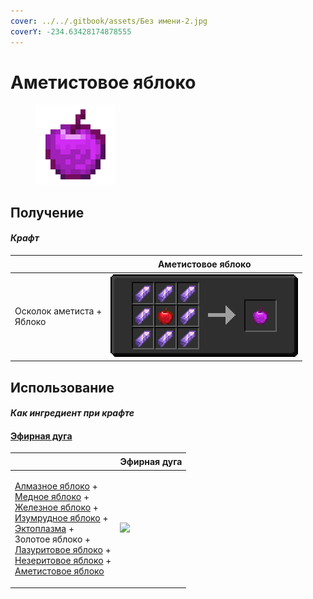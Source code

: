 ```yaml
---
cover: ../../.gitbook/assets/Без имени-2.jpg
coverY: -234.63428174878555
---
```


# Аметистовое яблоко

<figure><img src="../../.gitbook/assets/chorus_128.png" alt=""><figcaption></figcaption></figure>

## Получение

#### _Крафт_

| ㅤ                                   | Аметистовое яблоко                    |
| ----------------------------------- | ------------------------------------- |
| <p>Осколок аметиста +<br>Яблоко</p> | ![](../../.gitbook/assets/chorus.png) |

## Использование

#### _Как ингредиент при крафте_

#### [Эфирная дуга](ethereal\_arc.md)

| ㅤ                                                                                                                                                                                                                                                                                                                                                                                                         | Эфирная дуга                                 |
| --------------------------------------------------------------------------------------------------------------------------------------------------------------------------------------------------------------------------------------------------------------------------------------------------------------------------------------------------------------------------------------------------------- | -------------------------------------------- |
| <p><a href="diamond.md">Алмазное яблоко</a> +<br><a href="_slowfall.md">Медное яблоко</a> +<br><a href="iron.md">Железное яблоко</a> +<br><a href="emerald.md">Изумрудное яблоко</a> +<br><a href="ectoplasm.md">Эктоплазма</a> +<br>Золотое яблоко +<br><a href="lapis.md">Лазуритовое яблоко</a> +<br><a href="chocolate.md">Незеритовое яблоко</a> +<br><a href="chorus.md">Аметистовое яблоко</a></p> | ![](../../.gitbook/assets/ethereal\_arc.png) |
